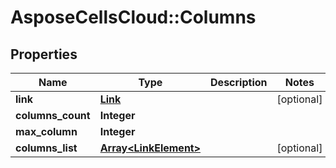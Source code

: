 # AsposeCellsCloud::Columns

## Properties
Name | Type | Description | Notes
------------ | ------------- | ------------- | -------------
**link** | [**Link**](Link.md) |  | [optional] 
**columns_count** | **Integer** |  | 
**max_column** | **Integer** |  | 
**columns_list** | [**Array&lt;LinkElement&gt;**](LinkElement.md) |  | [optional] 


